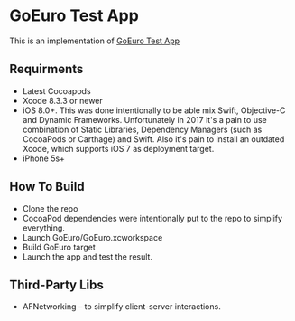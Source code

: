 # GoEuro Test App

This is an implementation of [GoEuro Test App](https://github.com/goeuro/iOS-Test)

## Requirments
- Latest Cocoapods
- Xcode 8.3.3 or newer
- iOS 8.0+. This was done intentionally to be able mix Swift, Objective-C and Dynamic Frameworks. Unfortunately in 2017 it's a pain to use combination of Static Libraries, Dependency Managers (such as CocoaPods or Carthage) and Swift. Also it's pain to install an outdated Xcode, which supports iOS 7 as deployment target.
- iPhone 5s+

## How To Build
- Clone the repo
- CocoaPod dependencies were intentionally put to the repo to simplify everything. 
- Launch GoEuro/GoEuro.xcworkspace
- Build GoEuro target
- Launch the app and test the result.

## Third-Party Libs
- AFNetworking – to simplify client-server interactions.
